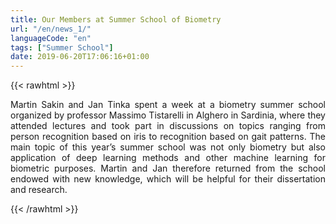 ```yaml
---
title: Our Members at Summer School of Biometry 
url: "/en/news_1/"
languageCode: "en"
tags: ["Summer School"]
date: 2019-06-20T17:06:16+01:00
---
```


{{< rawhtml >}}
<p style="text-align: justify;">
Martin Sakin and Jan Tinka spent a week at a biometry summer school organized by professor Massimo Tistarelli in Alghero in Sardinia, where they attended lectures and took part in discussions on topics ranging from person recognition based on iris to recognition based on gait patterns. The main topic of this year’s summer school was not only biometry but also application of deep learning methods and other machine learning for biometric purposes. Martin and Jan therefore returned from the school endowed with new knowledge, which will be helpful for their dissertation and research. 
</p>
{{< /rawhtml >}}